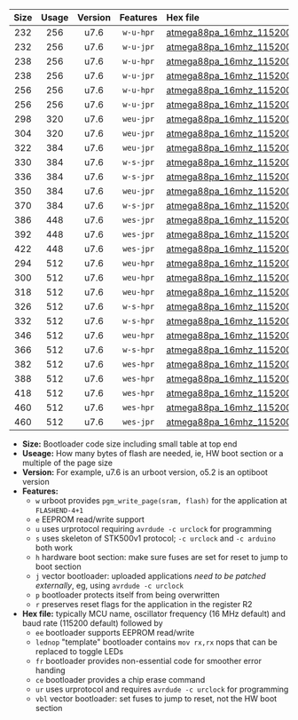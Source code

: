 |Size|Usage|Version|Features|Hex file|
|:-:|:-:|:-:|:-:|:--|
|232|256|u7.6|`w-u-hpr`|[atmega88pa_16mhz_115200bps_ur.hex](https://raw.githubusercontent.com/stefanrueger/urboot/main//atmega88pa_16mhz_115200bps_ur.hex)|
|232|256|u7.6|`w-u-jpr`|[atmega88pa_16mhz_115200bps_ur_vbl.hex](https://raw.githubusercontent.com/stefanrueger/urboot/main//atmega88pa_16mhz_115200bps_ur_vbl.hex)|
|238|256|u7.6|`w-u-hpr`|[atmega88pa_16mhz_115200bps_lednop_ur.hex](https://raw.githubusercontent.com/stefanrueger/urboot/main//atmega88pa_16mhz_115200bps_lednop_ur.hex)|
|238|256|u7.6|`w-u-jpr`|[atmega88pa_16mhz_115200bps_lednop_ur_vbl.hex](https://raw.githubusercontent.com/stefanrueger/urboot/main//atmega88pa_16mhz_115200bps_lednop_ur_vbl.hex)|
|256|256|u7.6|`w-u-hpr`|[atmega88pa_16mhz_115200bps_lednop_fr_ur.hex](https://raw.githubusercontent.com/stefanrueger/urboot/main//atmega88pa_16mhz_115200bps_lednop_fr_ur.hex)|
|256|256|u7.6|`w-u-jpr`|[atmega88pa_16mhz_115200bps_lednop_fr_ur_vbl.hex](https://raw.githubusercontent.com/stefanrueger/urboot/main//atmega88pa_16mhz_115200bps_lednop_fr_ur_vbl.hex)|
|298|320|u7.6|`weu-jpr`|[atmega88pa_16mhz_115200bps_ee_ur_vbl.hex](https://raw.githubusercontent.com/stefanrueger/urboot/main//atmega88pa_16mhz_115200bps_ee_ur_vbl.hex)|
|304|320|u7.6|`weu-jpr`|[atmega88pa_16mhz_115200bps_ee_lednop_ur_vbl.hex](https://raw.githubusercontent.com/stefanrueger/urboot/main//atmega88pa_16mhz_115200bps_ee_lednop_ur_vbl.hex)|
|322|384|u7.6|`weu-jpr`|[atmega88pa_16mhz_115200bps_ee_lednop_fr_ur_vbl.hex](https://raw.githubusercontent.com/stefanrueger/urboot/main//atmega88pa_16mhz_115200bps_ee_lednop_fr_ur_vbl.hex)|
|330|384|u7.6|`w-s-jpr`|[atmega88pa_16mhz_115200bps_vbl.hex](https://raw.githubusercontent.com/stefanrueger/urboot/main//atmega88pa_16mhz_115200bps_vbl.hex)|
|336|384|u7.6|`w-s-jpr`|[atmega88pa_16mhz_115200bps_lednop_vbl.hex](https://raw.githubusercontent.com/stefanrueger/urboot/main//atmega88pa_16mhz_115200bps_lednop_vbl.hex)|
|350|384|u7.6|`weu-jpr`|[atmega88pa_16mhz_115200bps_ee_lednop_fr_ce_ur_vbl.hex](https://raw.githubusercontent.com/stefanrueger/urboot/main//atmega88pa_16mhz_115200bps_ee_lednop_fr_ce_ur_vbl.hex)|
|370|384|u7.6|`w-s-jpr`|[atmega88pa_16mhz_115200bps_lednop_fr_vbl.hex](https://raw.githubusercontent.com/stefanrueger/urboot/main//atmega88pa_16mhz_115200bps_lednop_fr_vbl.hex)|
|386|448|u7.6|`wes-jpr`|[atmega88pa_16mhz_115200bps_ee_vbl.hex](https://raw.githubusercontent.com/stefanrueger/urboot/main//atmega88pa_16mhz_115200bps_ee_vbl.hex)|
|392|448|u7.6|`wes-jpr`|[atmega88pa_16mhz_115200bps_ee_lednop_vbl.hex](https://raw.githubusercontent.com/stefanrueger/urboot/main//atmega88pa_16mhz_115200bps_ee_lednop_vbl.hex)|
|422|448|u7.6|`wes-jpr`|[atmega88pa_16mhz_115200bps_ee_lednop_fr_vbl.hex](https://raw.githubusercontent.com/stefanrueger/urboot/main//atmega88pa_16mhz_115200bps_ee_lednop_fr_vbl.hex)|
|294|512|u7.6|`weu-hpr`|[atmega88pa_16mhz_115200bps_ee_ur.hex](https://raw.githubusercontent.com/stefanrueger/urboot/main//atmega88pa_16mhz_115200bps_ee_ur.hex)|
|300|512|u7.6|`weu-hpr`|[atmega88pa_16mhz_115200bps_ee_lednop_ur.hex](https://raw.githubusercontent.com/stefanrueger/urboot/main//atmega88pa_16mhz_115200bps_ee_lednop_ur.hex)|
|318|512|u7.6|`weu-hpr`|[atmega88pa_16mhz_115200bps_ee_lednop_fr_ur.hex](https://raw.githubusercontent.com/stefanrueger/urboot/main//atmega88pa_16mhz_115200bps_ee_lednop_fr_ur.hex)|
|326|512|u7.6|`w-s-hpr`|[atmega88pa_16mhz_115200bps.hex](https://raw.githubusercontent.com/stefanrueger/urboot/main//atmega88pa_16mhz_115200bps.hex)|
|332|512|u7.6|`w-s-hpr`|[atmega88pa_16mhz_115200bps_lednop.hex](https://raw.githubusercontent.com/stefanrueger/urboot/main//atmega88pa_16mhz_115200bps_lednop.hex)|
|346|512|u7.6|`weu-hpr`|[atmega88pa_16mhz_115200bps_ee_lednop_fr_ce_ur.hex](https://raw.githubusercontent.com/stefanrueger/urboot/main//atmega88pa_16mhz_115200bps_ee_lednop_fr_ce_ur.hex)|
|366|512|u7.6|`w-s-hpr`|[atmega88pa_16mhz_115200bps_lednop_fr.hex](https://raw.githubusercontent.com/stefanrueger/urboot/main//atmega88pa_16mhz_115200bps_lednop_fr.hex)|
|382|512|u7.6|`wes-hpr`|[atmega88pa_16mhz_115200bps_ee.hex](https://raw.githubusercontent.com/stefanrueger/urboot/main//atmega88pa_16mhz_115200bps_ee.hex)|
|388|512|u7.6|`wes-hpr`|[atmega88pa_16mhz_115200bps_ee_lednop.hex](https://raw.githubusercontent.com/stefanrueger/urboot/main//atmega88pa_16mhz_115200bps_ee_lednop.hex)|
|418|512|u7.6|`wes-hpr`|[atmega88pa_16mhz_115200bps_ee_lednop_fr.hex](https://raw.githubusercontent.com/stefanrueger/urboot/main//atmega88pa_16mhz_115200bps_ee_lednop_fr.hex)|
|460|512|u7.6|`wes-hpr`|[atmega88pa_16mhz_115200bps_ee_lednop_fr_ce.hex](https://raw.githubusercontent.com/stefanrueger/urboot/main//atmega88pa_16mhz_115200bps_ee_lednop_fr_ce.hex)|
|460|512|u7.6|`wes-jpr`|[atmega88pa_16mhz_115200bps_ee_lednop_fr_ce_vbl.hex](https://raw.githubusercontent.com/stefanrueger/urboot/main//atmega88pa_16mhz_115200bps_ee_lednop_fr_ce_vbl.hex)|

- **Size:** Bootloader code size including small table at top end
- **Useage:** How many bytes of flash are needed, ie, HW boot section or a multiple of the page size
- **Version:** For example, u7.6 is an urboot version, o5.2 is an optiboot version
- **Features:**
  + `w` urboot provides `pgm_write_page(sram, flash)` for the application at `FLASHEND-4+1`
  + `e` EEPROM read/write support
  + `u` uses urprotocol requiring `avrdude -c urclock` for programming
  + `s` uses skeleton of STK500v1 protocol; `-c urclock` and `-c arduino` both work
  + `h` hardware boot section: make sure fuses are set for reset to jump to boot section
  + `j` vector bootloader: uploaded applications *need to be patched externally*, eg, using `avrdude -c urclock`
  + `p` bootloader protects itself from being overwritten
  + `r` preserves reset flags for the application in the register R2
- **Hex file:** typically MCU name, oscillator frequency (16 MHz default) and baud rate (115200 default) followed by
  + `ee` bootloader supports EEPROM read/write
  + `lednop` "template" bootloader contains `mov rx,rx` nops that can be replaced to toggle LEDs
  + `fr` bootloader provides non-essential code for smoother error handing
  + `ce` bootloader provides a chip erase command
  + `ur` uses urprotocol and requires `avrdude -c urclock` for programming
  + `vbl` vector bootloader: set fuses to jump to reset, not the HW boot section
